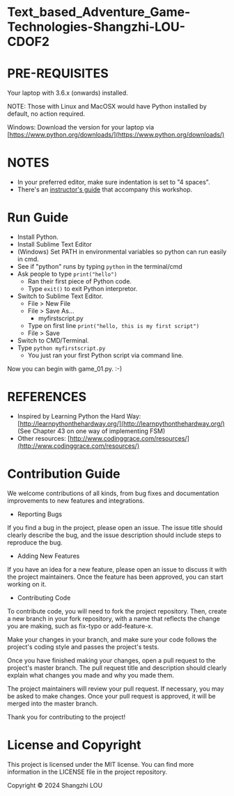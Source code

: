 # Text_based_Adventure_Game-Technologies-Shangzhi-LOU-CDOF2

# PRE-REQUISITES

Your laptop with 3.6.x (onwards) installed.

NOTE: Those with Linux and MacOSX would have Python installed by default, no action required.

Windows: Download the version for your laptop via [https://www.python.org/downloads/](https://www.python.org/downloads/)

# NOTES

- In your preferred editor, make sure indentation is set to "4 spaces".
- There's an [instructor's guide](https://coding-grace-guide.readthedocs.io/en/latest/guide/lessonplans/beginners-python-text-based-adventure.html) that accompany this workshop.

# Run Guide

- Install Python.
- Install Sublime Text Editor
- (Windows) Set PATH in environmental variables so python can run easily in cmd.
- See if "python" runs by typing `python` in the terminal/cmd
- Ask people to type `print("hello")`
  - Ran their first piece of Python code.
  - Type `exit()` to exit Python interpretor.
- Switch to Sublime Text Editor.
  - File > New File
  - File > Save As...
    - myfirstscript.py
  - Type on first line `print("hello, this is my first script")`
  - File > Save
- Switch to CMD/Terminal.
- Type `python myfirstscript.py`
  - You just ran your first Python script via command line.

Now you can begin with game_01.py. :-)

# REFERENCES

- Inspired by Learning Python the Hard Way: [http://learnpythonthehardway.org/](http://learnpythonthehardway.org/) (See Chapter 43 on one way of implementing FSM)
- Other resources: [http://www.codinggrace.com/resources/](http://www.codinggrace.com/resources/)

# Contribution Guide

We welcome contributions of all kinds, from bug fixes and documentation improvements to new features and integrations.

- Reporting Bugs

If you find a bug in the project, please open an issue. The issue title should clearly describe the bug, and the issue description should include steps to reproduce the bug.

- Adding New Features

If you have an idea for a new feature, please open an issue to discuss it with the project maintainers. Once the feature has been approved, you can start working on it.

- Contributing Code

To contribute code, you will need to fork the project repository. Then, create a new branch in your fork repository, with a name that reflects the change you are making, such as fix-typo or add-feature-x.

Make your changes in your branch, and make sure your code follows the project's coding style and passes the project's tests.

Once you have finished making your changes, open a pull request to the project's master branch. The pull request title and description should clearly explain what changes you made and why you made them.

The project maintainers will review your pull request. If necessary, you may be asked to make changes. Once your pull request is approved, it will be merged into the master branch.

Thank you for contributing to the project!

# License and Copyright

This project is licensed under the MIT license. You can find more information in the LICENSE file in the project repository.

Copyright © 2024 Shangzhi LOU
